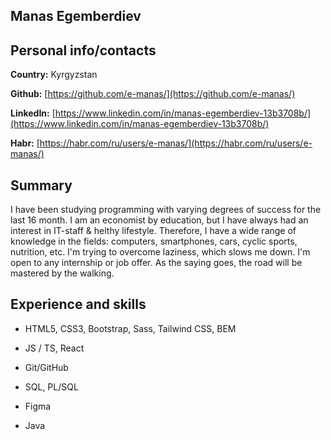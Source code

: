 
## Manas Egemberdiev

## [](https://github.com/e-manas/rsschool-cv/blob/gh-pages/cv.md#personal-infocontacts)

## Personal info/contacts

**Country:** Kyrgyzstan

**Github:** [https://github.com/e-manas/](https://github.com/e-manas/)

**LinkedIn:** [https://www.linkedin.com/in/manas-egemberdiev-13b3708b/](https://www.linkedin.com/in/manas-egemberdiev-13b3708b/)

**Habr:** [https://habr.com/ru/users/e-manas/](https://habr.com/ru/users/e-manas/)

## [](https://github.com/e-manas/rsschool-cv/blob/gh-pages/cv.md#summary)

## Summary

I have been studying programming with varying degrees of success for the last 16 month. 
I am an economist by education, but I have always had an interest in IT-staff & helthy lifestyle. Therefore, I have a wide range of knowledge in the fields: computers, smartphones, cars, cyclic sports, nutrition, etc. I'm trying to overcome laziness, which slows me down.
I'm open to any internship or job offer. 
As the saying goes, the road will be mastered by the walking.


## [](https://github.com/e-manas/rsschool-cv/blob/gh-pages/cv.md#experience-and-skills)

## Experience and skills

-   HTML5, CSS3, Bootstrap, Sass, Tailwind CSS, BEM
    
-   JS / TS, React
    
-   Git/GitHub
    
-   SQL, PL/SQL
    
-   Figma
    
-   Java

